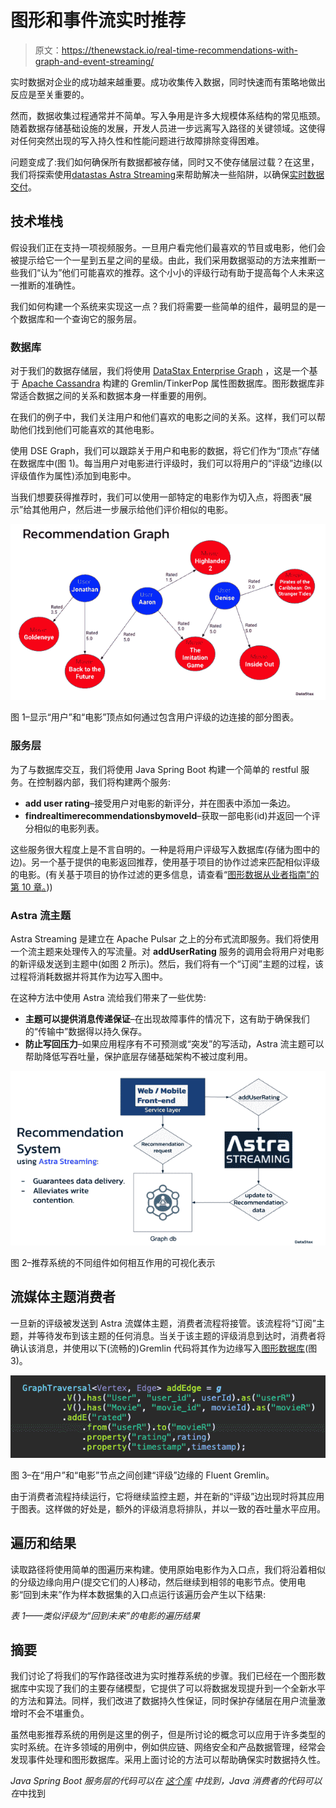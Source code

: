 # 图形和事件流实时推荐

> 原文：<https://thenewstack.io/real-time-recommendations-with-graph-and-event-streaming/>

实时数据对企业的成功越来越重要。成功收集传入数据，同时快速而有策略地做出反应是至关重要的。

然而，数据收集过程通常并不简单。写入争用是许多大规模体系结构的常见瓶颈。随着数据存储基础设施的发展，开发人员进一步远离写入路径的关键领域。这使得对任何突然出现的写入持久性和性能问题进行故障排除变得困难。

问题变成了:我们如何确保所有数据都被存储，同时又不使存储层过载？在这里，我们将探索使用[datastas Astra Streaming](https://dtsx.io/3UAgmPC)来帮助解决一些陷阱，以确保[实时数据交付](https://thenewstack.io/how-graph-databases-are-changing-our-relationships-with-data/)。

## 技术堆栈

假设我们正在支持一项视频服务。一旦用户看完他们最喜欢的节目或电影，他们会被提示给它一个一星到五星之间的星级。由此，我们采用数据驱动的方法来推断一些我们“认为”他们可能喜欢的推荐。这个小小的评级行动有助于提高每个人未来这一推断的准确性。

我们如何构建一个系统来实现这一点？我们将需要一些简单的组件，最明显的是一个数据库和一个查询它的服务层。

### 数据库

对于我们的数据存储层，我们将使用 [DataStax Enterprise Graph](https://dtsx.io/3Ggcdwv) ，这是一个基于 [Apache Cassandra](https://dtsx.io/3TlbCfM) 构建的 Gremlin/TinkerPop 属性图数据库。图形数据库非常适合数据之间的关系和数据本身一样重要的用例。

在我们的例子中，我们关注用户和他们喜欢的电影之间的关系。这样，我们可以帮助他们找到他们可能喜欢的其他电影。

使用 DSE Graph，我们可以跟踪关于用户和电影的数据，将它们作为“顶点”存储在数据库中(图 1)。每当用户对电影进行评级时，我们可以将用户的“评级”边缘(以评级值作为属性)添加到电影中。

当我们想要获得推荐时，我们可以使用一部特定的电影作为切入点，将图表“展示”给其他用户，然后进一步展示给他们评价相似的电影。

![](img/81a2bf55a6aaa06a34d8c272855fbf70.png)

图 1–显示“用户”和“电影”顶点如何通过包含用户评级的边连接的部分图表。

### 服务层

为了与数据库交互，我们将使用 Java Spring Boot 构建一个简单的 restful 服务。在控制器内部，我们将构建两个服务:

*   **add user rating**–接受用户对电影的新评分，并在图表中添加一条边。
*   **findrealtimerecommendationsbymoveId**–获取一部电影(id)并返回一个评分相似的电影列表。

这些服务很大程度上是不言自明的。一种是将用户评级写入数据库(存储为图中的边)。另一个基于提供的电影返回推荐，使用基于项目的协作过滤来匹配相似评级的电影。(有关基于项目的协作过滤的更多信息，请查看“[图形数据从业者指南”的第 10 章。](https://dtsx.io/3UmIu92)))

### Astra 流主题

Astra Streaming 是建立在 Apache Pulsar 之上的分布式流即服务。我们将使用一个流主题来处理传入的写流量。对 **addUserRating** 服务的调用会将用户对电影的新评级发送到主题中(如图 2 所示)。然后，我们将有一个“订阅”主题的过程，该过程将消耗数据并将其作为边写入图中。

在这种方法中使用 Astra 流给我们带来了一些优势:

*   **主题可以提供消息传递保证**–在出现故障事件的情况下，这有助于确保我们的“传输中”数据得以持久保存。
*   **防止写回压力**–如果应用程序有不可预测或“突发”的写活动，Astra 流主题可以帮助降低写吞吐量，保护底层存储基础架构不被过度利用。

![](img/5a8b2ea5ec0b5104e7dbaa39da1e8c72.png)

图 2–推荐系统的不同组件如何相互作用的可视化表示

## 流媒体主题消费者

一旦新的评级被发送到 Astra 流媒体主题，消费者流程将接管。该流程将“订阅”主题，并等待发布到该主题的任何消息。当关于该主题的评级消息到达时，消费者将确认该消息，并使用以下(流畅的)Gremlin 代码将其作为边缘写入[图形数据库](https://thenewstack.io/the-power-of-graph-algorithms/)(图 3)。

![](img/b99ceb92b14a43ce538fb423ada3de5d.png)

图 3–在“用户”和“电影”节点之间创建“评级”边缘的 Fluent Gremlin。

由于消费者流程持续运行，它将继续监控主题，并在新的“评级”边出现时将其应用于图表。这样做的好处是，额外的评级消息将排队，并以一致的吞吐量水平应用。

## 遍历和结果

读取路径将使用简单的图遍历来构建。使用原始电影作为入口点，我们将沿着相似的分级边缘向用户(提交它们的人)移动，然后继续到相邻的电影节点。使用电影“回到未来”作为样本数据集的入口点运行该遍历会产生以下结果:

*表 1——类似评级为“回到未来”的电影的遍历结果*

## 摘要

我们讨论了将我们的写作路径改进为实时推荐系统的步骤。我们已经在一个图形数据库中实现了我们的主要存储模型，它提供了可以将数据发现提升到一个全新水平的方法和算法。同样，我们改进了数据持久性保证，同时保护存储层在用户流量激增时不会不堪重负。

虽然电影推荐系统的用例是这里的例子，但是所讨论的概念可以应用于许多类型的实时系统。在许多领域的用例中，例如供应链、网络安全和产品数据管理，经常会发现事件处理和图形数据库。采用上面讨论的方法可以帮助确保实时数据持久性。

*Java Spring Boot 服务层的代码可以在* [*这个库*](https://github.com/aar0np/graphRec) *中找到，Java 消费者的代码可以在*中找到

<svg xmlns:xlink="http://www.w3.org/1999/xlink" viewBox="0 0 68 31" version="1.1"><title>Group</title> <desc>Created with Sketch.</desc></svg>
